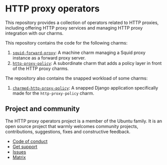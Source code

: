# HTTP proxy operators

This repository provides a collection of operators related to HTTP proxies,
including offering HTTP proxy services and managing HTTP proxy integration with
our charms.

This repository contains the code for the following charms:

1. [`squid-forward-proxy`](./squid-forward-proxy-operator): A machine charm
   managing a Squid proxy instance as a forward proxy server.
2. [`http-proxy-policy`](./http-proxy-policy-operator): A subordinate charm that
   adds a policy layer in front of the HTTP proxy charms.

The repository also contains the snapped workload of some charms:

1. [`charmed-http-proxy-policy`](./http-proxy-policy): A snapped Django
   application specifically made for the `http-proxy-policy` charm.

## Project and community

The HTTP proxy operators project is a member of the Ubuntu family. It is an
open source project that warmly welcomes community projects, contributions,
suggestions, fixes and constructive feedback.

* [Code of conduct](https://ubuntu.com/community/code-of-conduct)
* [Get support](https://discourse.charmhub.io/)
* [Issues](https://github.com/canonical/http-proxy-operators/issues)
* [Matrix](https://matrix.to/#/#charmhub-charmdev:ubuntu.com)
